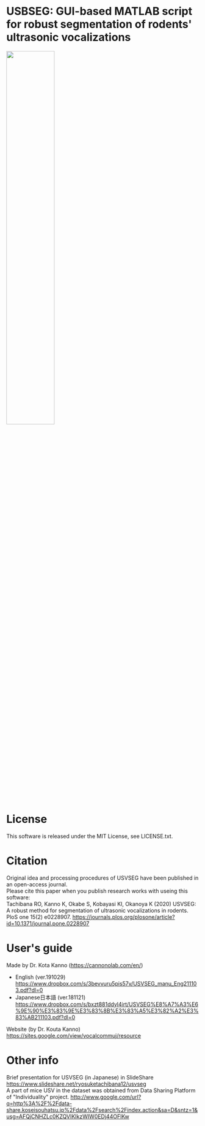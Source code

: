 # USBSEG: GUI-based MATLAB script for robust segmentation of rodents' ultrasonic vocalizations
<img width="50%" src="https://user-images.githubusercontent.com/10796232/141684790-2db5e4df-5494-431c-9616-bda06706dee6.png">

# License 
This software is released under the MIT License, see LICENSE.txt.

# Citation 
Original idea and processing procedures of USVSEG have been published in an open-access journal.  
Please cite this paper when you publish research works with useing this software:  
Tachibana RO, Kanno K, Okabe S, Kobayasi KI, Okanoya K (2020) USVSEG: A robust method for segmentation of ultrasonic vocalizations in rodents. PloS one 15(2) e0228907.   https://journals.plos.org/plosone/article?id=10.1371/journal.pone.0228907

# User's guide
Made by Dr. Kota Kanno (https://cannonolab.com/en/)  
* English (ver.191029)   https://www.dropbox.com/s/3bevvuru5pis57v/USVSEG_manu_Eng211103.pdf?dl=0
* Japanese日本語 (ver.181121)  https://www.dropbox.com/s/bxzt881ddyl4irt/USVSEG%E8%A7%A3%E6%9E%90%E3%83%9E%E3%83%8B%E3%83%A5%E3%82%A2%E3%83%AB211103.pdf?dl=0

Website (by Dr. Kouta Kanno)  
https://sites.google.com/view/vocalcommuj/resource

# Other info
Brief presentation for USVSEG (in Japanese) in SlideShare https://www.slideshare.net/ryosuketachibana12/usvseg  
A part of mice USV in the dataset was obtained from Data Sharing Platform of "Individuality" project. http://www.google.com/url?q=http%3A%2F%2Fdata-share.koseisouhatsu.jp%2Fdata%2Fsearch%2Findex.action&sa=D&sntz=1&usg=AFQjCNHZLc0KZQVIKIkzWIW0EDj44OFlKw


